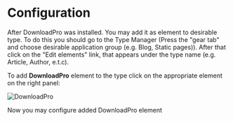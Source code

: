 # Configuration

After DownloadPro was installed. You may add it as element to desirable type. To do this
you should go to the Type Manager (Press the "gear tab" and choose desirable application group (e.g. Blog, Static pages)).
After that click on the "Edit elements" link, that appears under the type name (e.g. Article, Author, e.t.c).


To add **DownloadPro** element to the type click on the appropriate element on the right panel:

![DownloadPro](/images/dnloadpro_element.png)

Now you may configure added DownloadPro element